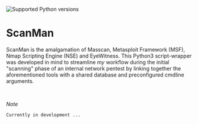 ![Supported Python versions](https://img.shields.io/badge/python-3.9-green.svg)

# ScanMan
ScanMan is the amalgamation of Masscan, Metasploit Framework (MSF), Nmap Scripting Engine (NSE) and EyeWitness.
This Python3 script-wrapper was developed in mind to streamline <i>my</i> workflow during the initial "scanning" phase of an internal network pentest by linking together the aforementioned tools with a shared database and preconfigured cmdline arguments. 

<br>

*Note*
```
Currently in development ...
```